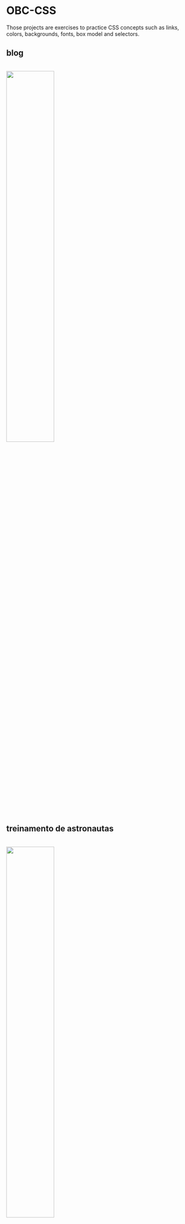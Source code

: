 # OBC-CSS
Those projects are exercises to practice CSS concepts such as links, colors, backgrounds, fonts, box model and selectors.  

## blog

<br>
     <img src="https://user-images.githubusercontent.com/89281588/160890132-21b0601d-94a5-47e3-b0d6-e3dea2bfb141.jpg" width=50% height=50%>
     
## treinamento de astronautas

<br>
     <img src="https://user-images.githubusercontent.com/89281588/160891286-92941495-be93-43a5-8114-04a0a5b19121.jpg" width=50% height=50%>
     
## jupiter

<br>
     <img src="https://user-images.githubusercontent.com/89281588/160890949-ba627bea-b41c-4c60-b7df-6c9de99196eb.jpg" width=50% height=50%>
